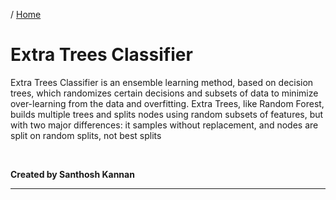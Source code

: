 / [Home](index.md)

# Extra Trees Classifier

Extra Trees Classifier is an ensemble learning method, based on decision trees, which randomizes certain decisions and subsets of data to minimize over-learning from the data and overfitting. Extra Trees, like Random Forest, builds multiple trees and splits nodes using random subsets of features, but with two major differences: it samples without replacement, and nodes are split on random splits, not best splits

<br>

**Created by Santhosh Kannan**

---

<br>
